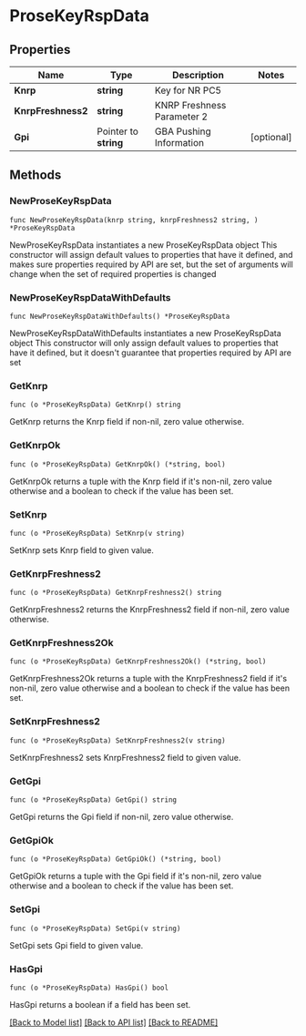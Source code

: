 # ProseKeyRspData

## Properties

Name | Type | Description | Notes
------------ | ------------- | ------------- | -------------
**Knrp** | **string** | Key for NR PC5 | 
**KnrpFreshness2** | **string** | KNRP Freshness Parameter 2 | 
**Gpi** | Pointer to **string** | GBA Pushing Information | [optional] 

## Methods

### NewProseKeyRspData

`func NewProseKeyRspData(knrp string, knrpFreshness2 string, ) *ProseKeyRspData`

NewProseKeyRspData instantiates a new ProseKeyRspData object
This constructor will assign default values to properties that have it defined,
and makes sure properties required by API are set, but the set of arguments
will change when the set of required properties is changed

### NewProseKeyRspDataWithDefaults

`func NewProseKeyRspDataWithDefaults() *ProseKeyRspData`

NewProseKeyRspDataWithDefaults instantiates a new ProseKeyRspData object
This constructor will only assign default values to properties that have it defined,
but it doesn't guarantee that properties required by API are set

### GetKnrp

`func (o *ProseKeyRspData) GetKnrp() string`

GetKnrp returns the Knrp field if non-nil, zero value otherwise.

### GetKnrpOk

`func (o *ProseKeyRspData) GetKnrpOk() (*string, bool)`

GetKnrpOk returns a tuple with the Knrp field if it's non-nil, zero value otherwise
and a boolean to check if the value has been set.

### SetKnrp

`func (o *ProseKeyRspData) SetKnrp(v string)`

SetKnrp sets Knrp field to given value.


### GetKnrpFreshness2

`func (o *ProseKeyRspData) GetKnrpFreshness2() string`

GetKnrpFreshness2 returns the KnrpFreshness2 field if non-nil, zero value otherwise.

### GetKnrpFreshness2Ok

`func (o *ProseKeyRspData) GetKnrpFreshness2Ok() (*string, bool)`

GetKnrpFreshness2Ok returns a tuple with the KnrpFreshness2 field if it's non-nil, zero value otherwise
and a boolean to check if the value has been set.

### SetKnrpFreshness2

`func (o *ProseKeyRspData) SetKnrpFreshness2(v string)`

SetKnrpFreshness2 sets KnrpFreshness2 field to given value.


### GetGpi

`func (o *ProseKeyRspData) GetGpi() string`

GetGpi returns the Gpi field if non-nil, zero value otherwise.

### GetGpiOk

`func (o *ProseKeyRspData) GetGpiOk() (*string, bool)`

GetGpiOk returns a tuple with the Gpi field if it's non-nil, zero value otherwise
and a boolean to check if the value has been set.

### SetGpi

`func (o *ProseKeyRspData) SetGpi(v string)`

SetGpi sets Gpi field to given value.

### HasGpi

`func (o *ProseKeyRspData) HasGpi() bool`

HasGpi returns a boolean if a field has been set.


[[Back to Model list]](../README.md#documentation-for-models) [[Back to API list]](../README.md#documentation-for-api-endpoints) [[Back to README]](../README.md)


